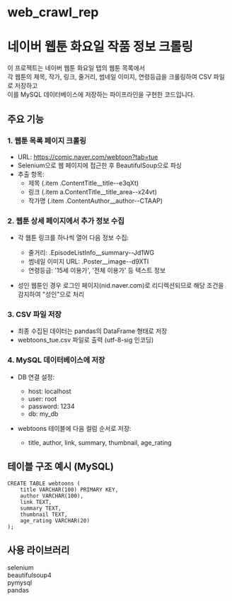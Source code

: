 # web_crawl_rep


# 네이버 웹툰 화요일 작품 정보 크롤링

이 프로젝트는 네이버 웹툰 화요일 탭의 웹툰 목록에서    
각 웹툰의 제목, 작가, 링크, 줄거리, 썸네일 이미지, 연령등급을 크롤링하여 CSV 파일로 저장하고   
이를 MySQL 데이터베이스에 저장하는 파이프라인을 구현한 코드입니다.

## 주요 기능

### 1. 웹툰 목록 페이지 크롤링
  - URL: https://comic.naver.com/webtoon?tab=tue
  - Selenium으로 웹 페이지에 접근한 후 BeautifulSoup으로 파싱
  - 추출 항목:
    - 제목 (.item .ContentTitle__title--e3qXt)
    - 링크 (.item  a.ContentTitle__title_area--x24vt)
    - 작가명 (.item  .ContentAuthor__author--CTAAP)
   

### 2. 웹툰 상세 페이지에서 추가 정보 수집
  - 각 웹툰 링크를 하나씩 열어 다음 정보 수집:
    - 줄거리: .EpisodeListInfo__summary--Jd1WG
    - 썸네일 이미지 URL: .Poster__image--d9XTI
    - 연령등급: '15세 이용가', '전체 이용가' 등 텍스트 정보

  - 성인 웹툰인 경우 로그인 페이지(nid.naver.com)로 리디렉션되므로 해당 조건을 감지하여 "성인"으로 처리


### 3. CSV 파일 저장
  - 최종 수집된 데이터는 pandas의 DataFrame 형태로 저장
  - webtoons_tue.csv 파일로 출력 (utf-8-sig 인코딩)

### 4. MySQL 데이터베이스에 저장
  - DB 연결 설정:
    - host: localhost
    - user: root
    - password: 1234
    - db: my_db

  - webtoons 테이블에 다음 컬럼 순서로 저장:
    - title, author, link, summary, thumbnail, age_rating
   
## 테이블 구조 예시 (MySQL)

```
CREATE TABLE webtoons (   
    title VARCHAR(100) PRIMARY KEY,   
    author VARCHAR(100),   
    link TEXT,   
    summary TEXT,   
    thumbnail TEXT,   
    age_rating VARCHAR(20)   
);   
```

## 사용 라이브러리
selenium   
beautifulsoup4   
pymysql   
pandas   



